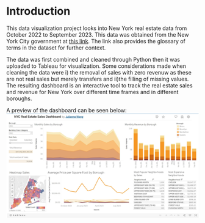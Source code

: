 # Introduction 

This data visualization project looks into New York real estate data from October 2022 to September 2023. This data was obtained from the New York City government at 
[this link](https://www.nyc.gov/site/finance/taxes/property-rolling-sales-data.page). The link also provides the glossary of terms in the dataset for further context.

The data was first combined and cleaned through Python then it was uploaded to Tableau for visualization. 
Some considerations made when cleaning the data were i) the removal of sales with zero revenuw as these are not real sales but merely transfers and 
ii)the filling of missing values. 
The resulting dashboard is an interactive tool to track the real estate sales and revenue for New York over different time frames and in different boroughs.

A preview of the dashboard can be seen below:
![preview](NYC_Real_Estate_Sales/Preview.JPG)
